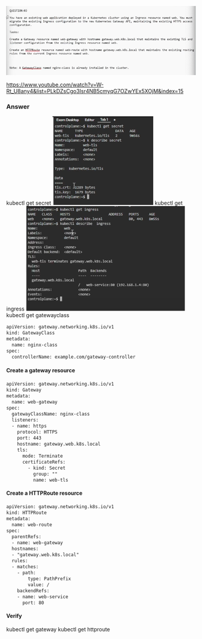 
![alt text](image.png)

https://www.youtube.com/watch?v=W-Rt_U8any4&list=PLkDZsCgo3Isr4NB5cmyqG7OZwYEx5XOjM&index=15

### Answer

kubectl get secret
![alt text](image-1.png)
kubectl get ingress 
![alt text](image-2.png)
kubectl get gatewayclass

```
apiVersion: gateway.networking.k8s.io/v1
kind: GatewayClass
metadata:
  name: nginx-class
spec:
  controllerName: example.com/gateway-controller
```

#### Create a gateway resource
```
apiVersion: gateway.networking.k8s.io/v1
kind: Gateway
metadata:
  name: web-gateway
spec:
  gatewayClassName: nginx-class
  listeners:
  - name: https
    protocol: HTTPS
    port: 443
    hostname: gateway.web.k8s.local
    tls:
      mode: Terminate
      certificateRefs:
        - kind: Secret
          group: ""
          name: web-tls
```

#### Create a HTTPRoute resource
```
apiVersion: gateway.networking.k8s.io/v1
kind: HTTPRoute
metadata:
  name: web-route
spec:
  parentRefs:
  - name: web-gateway
  hostnames:
  - "gateway.web.k8s.local"
  rules:
  - matches:
    - path:
        type: PathPrefix
        value: /
    backendRefs:
    - name: web-service
      port: 80
```

#### Verify

kubectl get gateway
kubectl get httproute
